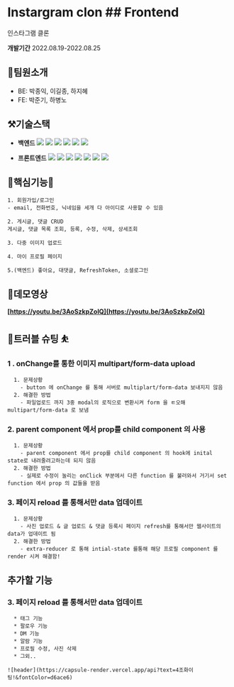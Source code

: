 # Instargram clon ## Frontend

인스타그램 클론 

**개발기간**
2022.08.19-2022.08.25

## 👥팀원소개

- BE: 박종익, 이길종, 하지혜
- FE: 박준기, 하병노

## ⚒️기술스택

- **백엔드**
<img src="https://img.shields.io/badge/SpringBoot-6DB33F?style=flat&logo=SpringBoot&logoColor=white"/> <img src="https://img.shields.io/badge/Spring Security-6DB33F?style=flat&logo=Spring Security&logoColor=white"/> <img src="https://img.shields.io/badge/Java-007396?style=flat&logo=java&logoColor=white"/>  <img src="https://img.shields.io/badge/JWT-000000?style=flat&logo=JWT&logoColor=white"/> <img src="https://img.shields.io/badge/Gradle-02303A?style=flat&logo=Gradle&logoColor=white"/> <img src="https://img.shields.io/badge/amazon s3-569A31?flat&logo=Gradle&logo=amazons3&logoColor=green">

* **프론트엔드**
<img src="https://img.shields.io/badge/html5-E34F26?style=flat&logo=Gradle&logo=html5&logoColor=white"/> <img src="https://img.shields.io/badge/css-1572B6?style=flat&logo=css3&logo=Gradle&logoColor=white"/> <img src="https://img.shields.io/badge/javascript-F7DF1E?style=flat&logo=Gradle&logo=javascript&logoColor=black"/> <img src="https://img.shields.io/badge/react-61DAFB?style=flat&logo=react&logo=Gradle&logoColor=black"/> <img src="https://img.shields.io/badge/styled components-DB7093?style=flat&logo=Gradle&logo=styledcomponents&logoColor=pink"/> <img src="https://img.shields.io/badge/react query-61DAFB?style=flat&logo=Gradle&logo=reactquery&logoColor=FF4154"/> <img src="https://img.shields.io/badge/amazon s3-569A31?style=flat&logo=amazons3&logoColor=green">

## 🌟핵심기능🌟

```
1. 회원가입/로그인
- email, 전화번호, 닉네임을 세개 다 아이디로 사용할 수 있음 

2. 게시글, 댓글 CRUD 
게시글, 댓글 목록 조회, 등록, 수정, 삭제, 상세조회

3. 다중 이미지 업로드

4. 마이 프로필 페이지   

5.(백엔드) 좋아요, 대댓글, RefreshToken, 소셜로그인 

```

## 🎥데모영상

**[https://youtu.be/3AoSzkpZolQ](https://youtu.be/3AoSzkpZolQ)**

## 🏀트러블 슈팅 ⛹️

 ### 1 **. onChange를 통한 이미지 multipart/form-data upload**
```
  1. 문제상황
    - button 에 onChange 를 통해 서버로 multiplart/form-data 보내지지 않음
  2. 해결한 방법
    - 파일업로드 까지 3중 modal의 로직으로 변환시켜 form 을 ㅌ오해 multipart/form-data 로 보냄 
```


### 2. parent component 에서 prop를 child component 의 사용

```
  1. 문제상황
    - parent component 에서 prop를 child component 의 hook에 inital state로 내려줄려고하는데 되지 않음
  2. 해결한 방법
    - 실제로 수정이 눌리는 onClick 부분에서 다른 function 를 불러와서 거기서 set function 에서 prop 의 값들을 받음
```
    

### 3. 페이지 reload 를 통해서만 data 업데이트
```
  1. 문제상황
    - 사진 업로드 & 글 업로드 & 댓글 등록시 페이지 refresh를 통해서만 웹사이트의 data가 업데이트 됨
  2. 해결한 방법
    - extra-reducer 로 통해 intial-state 를통해 해당 프로필 component 를 render 시켜 해결함!
```
      
## 추가할 기능
### 3. 페이지 reload 를 통해서만 data 업데이트
```
  * 태그 기능 
  * 팔로우 기능
  * DM 기능
  * 알람 기능
  * 프로필 수정, 사진 삭제
  * 그외..
```
    
    
    
    ![header](https://capsule-render.vercel.app/api?text=4조화이팅!&fontColor=d6ace6)
